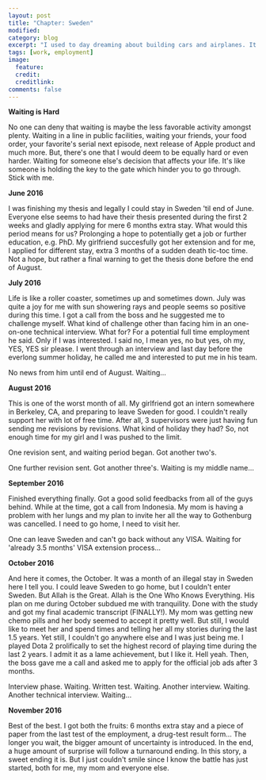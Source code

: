 ```yaml
---
layout: post
title: "Chapter: Sweden"
modified:
category: blog
excerpt: "I used to day dreaming about building cars and airplanes. It's gonna be real!"
tags: [work, employment]
image:
  feature:
  credit:
  creditlink:
comments: false
---
```


**Waiting is Hard**

No one can deny that waiting is maybe the less favorable activity amongst plenty. Waiting in a line in public facilities, waiting your friends, your food order, your favorite's serial next episode, next release of Apple product and much more. But, there's one that I would deem to be equally hard or even harder. Waiting for someone else's decision that affects your life. It's like someone is holding the key to the gate which hinder you to go through. Stick with me.

**June 2016**

I was finishing my thesis and legally I could stay in Sweden 'til end of June. Everyone else seems to had have their thesis presented during the first 2 weeks and gladly applying for mere 6 months extra stay. What would this period means for us? Prolonging a hope to potentially get a job or further education, e.g. PhD. My girlfriend succesfully got her extension and for me, I applied for different stay, extra 3 months of a sudden death tic-toc time. Not a hope, but rather a final warning to get the thesis done before the end of August.

**July 2016**

Life is like a roller coaster, sometimes up and sometimes down. July was quite a joy for me with sun showering rays and people seems so positive during this time. I got a call from the boss and he suggested me to challenge myself. What kind of challenge other than facing him in an one-on-one technical interview. What for? For a potential full time employment he said. Only if I was interested. I said no, I mean yes, no but yes, oh my, YES, YES sir please. I went through an interview and last day before the everlong summer holiday, he called me and interested to put me in his team.

No news from him until end of August. Waiting...

**August 2016**

This is one of the worst month of all. My girlfriend got an intern somewhere in Berkeley, CA, and preparing to leave Sweden for good. I couldn't really support her with lot of free time. After all, 3 supervisors were just having fun sending me revisions by revisions. What kind of holiday they had? So, not enough time for my girl and I was pushed to the limit.

One revision sent, and waiting period began. Got another two's.

One further revision sent. Got another three's. Waiting is my middle name...

**September 2016**

Finished everything finally. Got a good solid feedbacks from all of the guys behind. While at the time, got a call from Indonesia. My mom is having a problem with her lungs and my plan to invite her all the way to Gothenburg was cancelled. I need to go home, I need to visit her.

One can leave Sweden and can't go back without any VISA. Waiting for 'already 3.5 months' VISA extension process...

**October 2016**

And here it comes, the October. It was a month of an illegal stay in Sweden here I tell you. I could leave Sweden to go home, but I couldn't enter Sweden. But Allah is the Great. Allah is the One Who Knows Everything. His plan on me during October subdued me with tranquility. Done with the study and got my final academic transcript (FINALLY!). My mom was getting new chemo pills and her body seemed to accept it pretty well. But still, I would like to meet her and spend times and telling her all my stories during the last 1.5 years. Yet still, I couldn't go anywhere else and I was just being me. I played Dota 2 prolifically to set the highest record of playing time during the last 2 years. I admit it as a lame achievement, but I like it. Hell yeah. Then, the boss gave me a call and asked me to apply for the official job ads after 3 months.

Interview phase. Waiting. Written test. Waiting. Another interview. Waiting. Another technical interview. Waiting...

**November 2016**

Best of the best. I got both the fruits: 6 months extra stay and a piece of paper from the last test of the employment, a drug-test result form...
The longer you wait, the bigger amount of uncertainty is introduced. In the end, a huge amount of surprise will follow a turnaround ending. In this story, a sweet ending it is. But I just couldn't smile since I know the battle has just started, both for me, my mom and everyone else.
